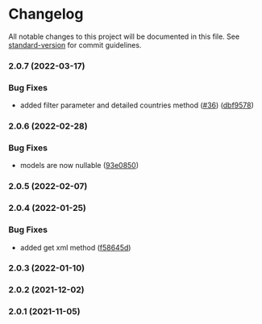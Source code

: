 # Changelog

All notable changes to this project will be documented in this file. See [standard-version](https://github.com/conventional-changelog/standard-version) for commit guidelines.

### 2.0.7 (2022-03-17)


### Bug Fixes

* added filter parameter and detailed countries method ([#36](https://github.com/fattureincloud/fattureincloud-csharp-sdk/issues/36)) ([dbf9578](https://github.com/fattureincloud/fattureincloud-csharp-sdk/commit/dbf95787a7a5a72b9413a8f79d60dac8004bd3ec))

### 2.0.6 (2022-02-28)


### Bug Fixes

* models are now nullable ([93e0850](https://github.com/fattureincloud/fattureincloud-csharp-sdk/commit/93e0850a21ed41d52b48fb7bdec4959b014b6013))

### 2.0.5 (2022-02-07)

### 2.0.4 (2022-01-25)


### Bug Fixes

* added get xml method ([f58645d](https://github.com/fattureincloud/fattureincloud-csharp-sdk/commit/f58645dfcf8c061eb5eea38c77c92c2e0d76c64a))

### 2.0.3 (2022-01-10)

### 2.0.2 (2021-12-02)

### 2.0.1 (2021-11-05)
